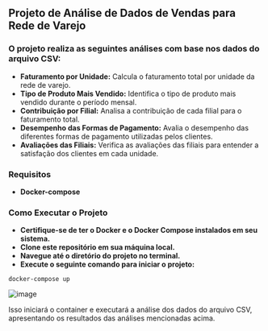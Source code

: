 ## Projeto de Análise de Dados de Vendas para Rede de Varejo


### O projeto realiza as seguintes análises com base nos dados do arquivo CSV:

-    **Faturamento por Unidade:** Calcula o faturamento total por unidade da rede de varejo.
-    **Tipo de Produto Mais Vendido:** Identifica o tipo de produto mais vendido durante o período mensal.
-    **Contribuição por Filial:** Analisa a contribuição de cada filial para o faturamento total.
-    **Desempenho das Formas de Pagamento:** Avalia o desempenho das diferentes formas de pagamento utilizadas pelos clientes.
-    **Avaliações das Filiais:** Verifica as avaliações das filiais para entender a satisfação dos clientes em cada unidade.


### Requisitos

- **Docker-compose**

### Como Executar o Projeto

-    **Certifique-se de ter o Docker e o Docker Compose instalados em seu sistema.**
-    **Clone este repositório em sua máquina local.**
-    **Navegue até o diretório do projeto no terminal.**
-    **Execute o seguinte comando para iniciar o projeto:**


```
docker-compose up
```

![image](https://github.com/MatheuslFavaretto/GitSOLID/assets/116848225/66f4d106-4a14-44e1-bdc0-63b776058486)

Isso iniciará o container e executará a análise dos dados do arquivo CSV, apresentando os resultados das análises mencionadas acima.
